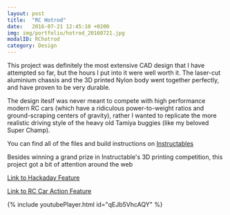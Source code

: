 ```yaml
---
layout: post
title:  "RC Hotrod"
date:   2016-07-21 12:45:10 +0200
img: img/portfolio/hotrod_20160721.jpg
modalID: RChotrod
category: Design
---
```

This project was definitely the most extensive CAD design that I have attempted so far, but the hours I put into it were well worth it. The laser-cut aluminium chassis and the 3D printed Nylon body went together perfectly, and have proven to be very durable.

The design iteslf was never meant to compete with high performance modern RC cars (which have a ridiculous power-to-weight ratios and ground-scraping centers of gravity), rather I wanted to replicate the more realistic driving style of the heavy old Tamiya buggies (like my beloved Super Champ).

You can find all of the files and build instructions on [Instructables](http://www.instructables.com/id/Scratch-Build-an-RC-Car-With-CAD-and-Rapid-Prototy/)

Besides winning a grand prize in Instructable's 3D printing competition, this project got a bit of attention around the web

[Link to Hackaday Feature](http://hackaday.com/2016/07/04/rc-hot-rod-built-completely-from-scratch/)

[Link to RC Car Action Feature](www.rccaraction.com/blog/2016/07/06/custom-3d-printed-hot-rod-readers-ride/)

{% include youtubePlayer.html id="qEJb5VhcAQY" %}